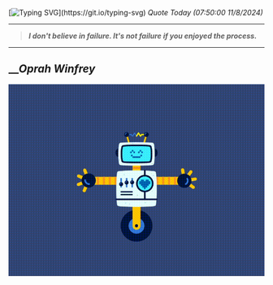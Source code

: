 [![Typing SVG](https://readme-typing-svg.herokuapp.com?font=Press+Start+2P&color=C2F784&size=35&width=900&height=100&lines=Hello+World%2C+I'm+Hung+!)](https://git.io/typing-svg) 
_Quote Today (07:50:00 11/8/2024)_
___
>**_I don't believe in failure. It's not failure if you enjoyed the process._**
___

## __**_Oprah Winfrey_**

![RobotDance](src/assets/images/robot-dancing-dribble.gif?style=center)
